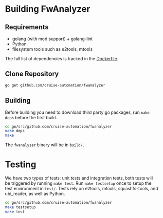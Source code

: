 # Building FwAnalyzer

## Requirements

- golang (with mod support) + golang-lint
- Python
- filesystem tools such as e2tools, mtools

The full list of dependencies is tracked in the [Dockerfile](Dockerfile).

## Clone Repository

```sh
go get github.com/cruise-automation/fwanalyzer
```

## Building

Before building you need to download third party go packages, run `make deps` before the first build.

```sh
cd go/src/github.com/cruise-automation/fwanalyzer
make deps
make
```

The `fwanalyzer` binary will be in `build/`.

# Testing

We have two types of tests: unit tests and integration tests, both tests will be triggered by running `make test`.
Run `make testsetup` once to setup the test environment in `test/`.
Tests rely on e2tools, mtools, squashfs-tools, and ubi_reader, as well as Python.

```sh
cd go/src/github.com/cruise-automation/fwanalyzer
make testsetup
make test
```
